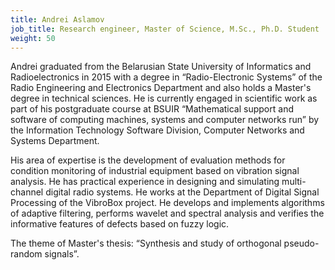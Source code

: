 ```yaml
---
title: Andrei Aslamov
job_title: Research engineer, Master of Science, M.Sc., Ph.D. Student
weight: 50
---
```

Andrei graduated from the Belarusian State University of Informatics and Radioelectronics in 2015 with a degree in “Radio-Electronic Systems” of the Radio Engineering and Electronics Department and also holds a Master's degree in technical sciences. He is currently engaged in scientific work as part of his postgraduate course at BSUIR “Mathematical support and software of computing machines, systems and computer networks run” by the Information Technology Software Division, Computer Networks and Systems Department.

His area of expertise is the development of evaluation methods for condition monitoring of industrial equipment based on vibration signal analysis. He has practical experience in designing and simulating multi-channel digital radio systems. He works at the Department of Digital Signal Processing of the VibroBox project. He develops and implements algorithms of adaptive filtering, performs wavelet and spectral analysis and verifies the informative features of defects based on fuzzy logic.

The theme of Master's thesis: “Synthesis and study of orthogonal pseudo-random signals”.
